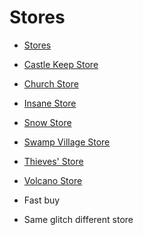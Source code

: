 # Stores

- [Stores](https://castlecrashers.fandom.com/wiki/Stores)
- [Castle Keep Store](https://castlecrashers.fandom.com/wiki/Castle_Keep_Store)
- [Church Store](https://castlecrashers.fandom.com/wiki/Church_Store)
- [Insane Store](https://castlecrashers.fandom.com/wiki/Insane_Store)
- [Snow Store](https://castlecrashers.fandom.com/wiki/Snow_Store)
- [Swamp Village Store](https://castlecrashers.fandom.com/wiki/Swamp_Village_Store)
- [Thieves' Store](https://castlecrashers.fandom.com/wiki/Thieves%27_Store)
- [Volcano Store](https://castlecrashers.fandom.com/wiki/Volcano_Store)

- Fast buy
- Same glitch different store
